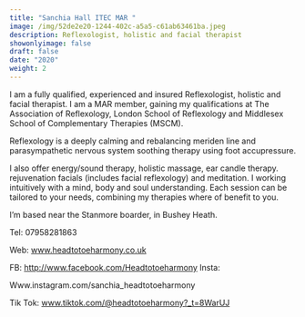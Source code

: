 ```yaml
---
title: "Sanchia Hall ITEC MAR "
image: /img/52de2e20-1244-402c-a5a5-c61ab63461ba.jpeg
description: Reflexologist, holistic and facial therapist
showonlyimage: false
draft: false
date: "2020"
weight: 2
---
```

I am a fully qualified, experienced and insured Reflexologist, holistic and facial therapist. I am a MAR member, gaining my qualifications at The Association of Reflexology, London School of Reflexology and Middlesex School of Complementary Therapies (MSCM).    

Reflexology is a deeply calming and rebalancing meriden line and parasympathetic nervous system soothing therapy using foot accupressure.   

I also offer energy/sound therapy, holistic massage, ear candle therapy. rejuvenation facials (includes facial reflexology) and meditation.   I working intuitively with a mind, body and soul understanding. Each session can be tailored to your needs, combining my therapies where of benefit to you.   

I’m based near the Stanmore boarder, in Bushey Heath.    

Tel: 07958281863 

Web: www.headtotoeharmony.co.uk 

FB: http://www.facebook.com/Headtotoeharmony Insta: 

Www.instagram.com/sanchia_headtotoeharmony  

Tik Tok: www.tiktok.com/@headtotoeharmony?_t=8WarUJ